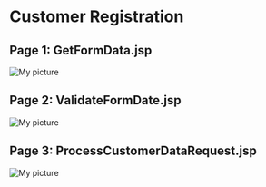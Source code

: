 
# Customer Registration

## Page 1: GetFormData.jsp
![My picture](https://github.com/megshithakur1/ITMD-566/blob/master/Project_Assignment_2/1.png)

## Page 2: ValidateFormDate.jsp
![My picture](https://github.com/megshithakur1/ITMD-566/blob/master/Project_Assignment_2/2.png)

## Page 3: ProcessCustomerDataRequest.jsp
![My picture](https://github.com/megshithakur1/ITMD-566/blob/master/Project_Assignment_2/3.png)



